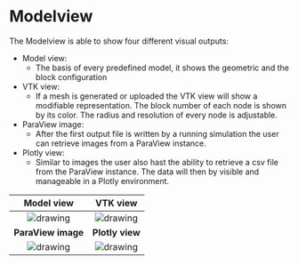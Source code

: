 <!--
SPDX-FileCopyrightText: 2023 PeriHub <https://github.com/PeriHub/PeriHub>

SPDX-License-Identifier: Apache-2.0
-->

# Modelview

The Modelview is able to show four different visual outputs:

- Model view:
  - The basis of every predefined model, it shows the geometric and the block configuration
- VTK view:
  - If a mesh is generated or uploaded the VTK view will show a modifiable representation. The block number of each node is shown by its color. The radius and resolution of every node is adjustable.
- ParaView image:
  - After the first output file is written by a running simulation the user can retrieve images from a ParaView instance.
- Plotly view:
  - Similar to images the user also hast the ability to retrieve a csv file from the ParaView instance. The data will then by visible and manageable in a Plotly environment.

|             Model view             |              VTK view              |
| :--------------------------------: | :--------------------------------: |
| ![drawing](/images/modelView1.PNG) | ![drawing](/images/modelView2.PNG) |
|         **ParaView image**         |          **Plotly view**           |
| ![drawing](/images/modelView3.PNG) | ![drawing](/images/modelView4.PNG) |
